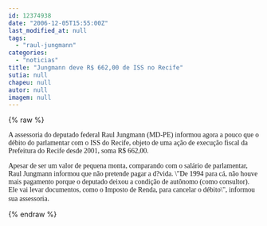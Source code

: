 ```yaml
---
id: 12374938
date: "2006-12-05T15:55:00Z"
last_modified_at: null
tags:
  - "raul-jungmann"
categories:
  - "noticias"
title: "Jungmann deve R$ 662,00 de ISS no Recife"
sutia: null
chapeu: null
autor: null
imagem: null
---
```

{% raw %}
<p><P><FONT face=Verdana>A assessoria do deputado federal Raul Jungmann (MD-PE) informou agora a pouco que o débito do parlamentar com o ISS do Recife, objeto de uma ação de execução fiscal da Prefeitura do Recife desde 2001, soma R$ 662,00.</FONT></P></p>
<p><P><FONT face=Verdana>Apesar de ser um valor de pequena monta, comparando com o salário de parlamentar, Raul Jungmann informou que não pretende pagar a d?vida. \"De 1994 para cá, não houve mais pagamento porque o deputado deixou a condição de autônomo (como consultor). Ele vai levar documentos, como o Imposto de Renda, para cancelar o débito\", informou sua assessoria</FONT>.</P> </p>
{% endraw %}